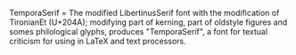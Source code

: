 TemporaSerif = The modified LibertinusSerif font with the modification of TironianEt (U+204A); modifying part of kerning, part of oldstyle figures and somes philological glyphs, produces "TemporaSerif", a font for textual criticism for using in LaTeX and text processors.

